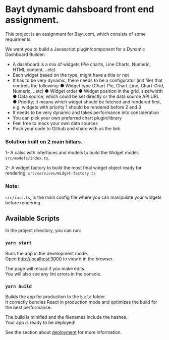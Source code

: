 # Bayt dynamic dahsboard front end assignment.

This project is an assignment for Bayt.com, which consists of some requirments:

We want you to build a Javascript plugin/component for a Dynamic Dashboard Builder:
- A dashboard is a mix of widgets (Pie charts, Line Charts, Numeric, HTML content, ..etc)
- Each widget based on the type, might have a title or not
- It has to be very dynamic, there needs to be a configurator (init file) that controls the following:
  ● Widget type (Chart-Pie, Chart-Line, Chart-Grid, Numeric, ..etc)
  ● Widget order
  ● Widget position in the grid, size/width
  ● Data source, which could be set directly or the data source API URL
  ● Priority; it means which widget should be fetched and rendered first, e.g. widgets with priority 1
    should be rendered before 2 and 3
- It needs to be very dynamic and takes performance into consideration
- You can pick your own preferred chart plugin/library
- Feel free to mock your own data sources
- Push your code to Github and share with us the link.

### Solution built on 2 main billars.
1- A calss with interfaces and models to build the Widget model.
`src/models/index.ts`.

2- A widget factory to build the most final widget object ready for rendering.
`src/services/Widget-factory.ts`

### Note: 
`src/init.ts`, is the main config file where you can manipulate your widgets before rendering.

## Available Scripts

In the project directory, you can run:

### `yarn start`

Runs the app in the development mode.\
Open [http://localhost:3000](http://localhost:3000) to view it in the browser.

The page will reload if you make edits.\
You will also see any lint errors in the console.

### `yarn build`

Builds the app for production to the `build` folder.\
It correctly bundles React in production mode and optimizes the build for the best performance.

The build is minified and the filenames include the hashes.\
Your app is ready to be deployed!

See the section about [deployment](https://facebook.github.io/create-react-app/docs/deployment) for more information.
